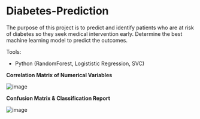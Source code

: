 # Diabetes-Prediction

The purpose of this project is to predict and identify patients who are at risk of diabetes so they seek medical intervention early. Determine the best machine learning model to predict the outcomes.

Tools:
* Python (RandomForest, Logististic Regression, SVC)

**Correlation Matrix of Numerical Variables**

![image](https://user-images.githubusercontent.com/74162007/117516627-79296d00-af4e-11eb-9b7c-e76b1afe0759.png)

**Confusion Matrix & Classification Report**

![image](https://user-images.githubusercontent.com/74162007/117516646-82b2d500-af4e-11eb-8621-616b058141d2.png)

